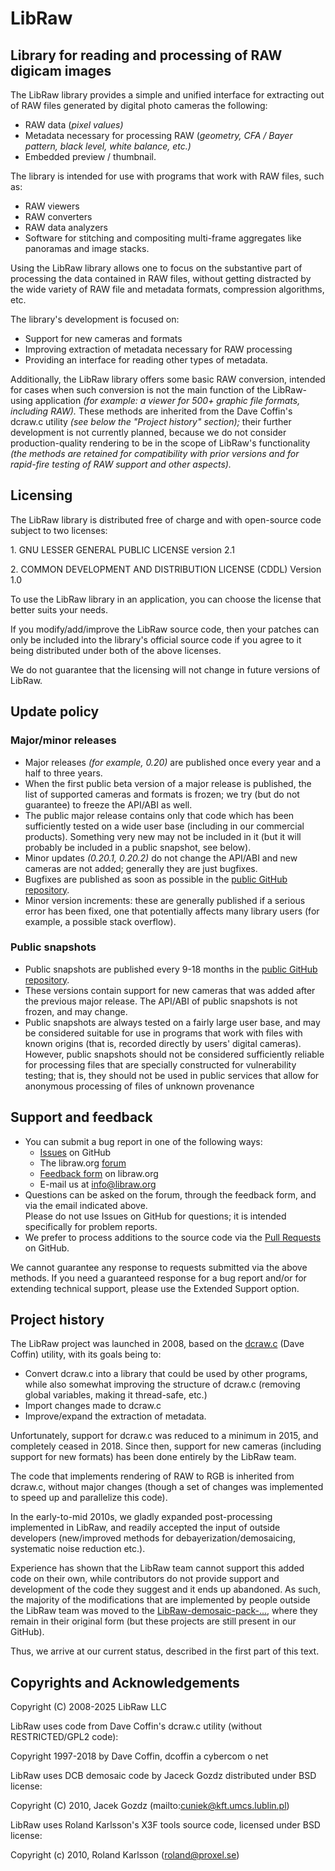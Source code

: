 # LibRaw
## Library for reading and processing of RAW digicam images

 The LibRaw library provides a simple and unified interface for extracting out of RAW files generated by digital photo cameras the following:

* RAW data (_pixel values)_
* Metadata necessary for processing RAW (_geometry, CFA / Bayer pattern, black level, white balance, etc.)_
* Embedded preview / thumbnail.

The library is intended for use with programs that work with RAW files, such as:

* RAW viewers
* RAW converters
* RAW data analyzers
* Software for stitching and compositing multi-frame aggregates like panoramas and image stacks.

Using the LibRaw library allows one to focus on the substantive part of processing the data contained in RAW files, without getting distracted by the wide variety of RAW file and metadata formats, compression algorithms, etc.

The library's development is focused on:

* Support for new cameras and formats
* Improving extraction of metadata necessary for RAW processing
* Providing an interface for reading other types of metadata.

Additionally, the LibRaw library offers some basic RAW conversion, intended for cases when such conversion is not the main function of the LibRaw-using application _(for example: a viewer for 500+ graphic file formats, including RAW)._ These methods are inherited from the Dave Coffin's dcraw.c utility _(see below the "Project history" section);_ their further development is not currently planned, because we do not consider production-quality rendering to be in the scope of LibRaw's functionality _(the methods are retained for compatibility with prior versions and for rapid-fire testing of RAW support and other aspects)._

## Licensing


The LibRaw library is distributed free of charge and with open-source code subject to two licenses:

1\. GNU LESSER GENERAL PUBLIC LICENSE version 2.1

2\. COMMON DEVELOPMENT AND DISTRIBUTION LICENSE (CDDL) Version 1.0

To use the LibRaw library in an application, you can choose the license that better suits your needs.

If you modify/add/improve the LibRaw source code, then your patches can only be included into the library's official source code if you agree to it being distributed under both of the above licenses.

We do not guarantee that the licensing will not change in future versions of LibRaw.

## Update policy


### Major/minor releases

* Major releases _(for example, 0.20)_ are published once every year and a half to three years.
* When the first public beta version of a major release is published, the list of supported cameras and formats is frozen; we try (but do not guarantee) to freeze the API/ABI as well.
* The public major release contains only that code which has been sufficiently tested on a wide user base (including in our commercial products). Something very new may not be included in it (but it will probably be included in a public snapshot, see below).
* Minor updates _(0.20.1, 0.20.2)_ do not change the API/ABI and new cameras are not added; generally they are just bugfixes.
* Bugfixes are published as soon as possible in the [public GitHub repository](https://github.com/LibRaw/LibRaw).
* Minor version increments: these are generally published if a serious error has been fixed, one that potentially affects many library users (for example, a possible stack overflow).

### Public snapshots

* Public snapshots are published every 9-18 months in the [public GitHub repository](https://github.com/LibRaw/LibRaw).
* These versions contain support for new cameras that was added after the previous major release. The API/ABI of public snapshots is not frozen, and may change.
* Public snapshots are always tested on a fairly large user base, and may be considered suitable for use in programs that work with files with known origins (that is, recorded directly by users' digital cameras). However, public snapshots should not be considered sufficiently reliable for processing files that are specially constructed for vulnerability testing; that is, they should not be used in public services that allow for anonymous processing of files of unknown provenance

## Support and feedback

* You can submit a bug report in one of the following ways:
    * [Issues](https://github.com/LibRaw/LibRaw/issues) on GitHub
    * The libraw.org [forum](https://www.libraw.org/forum)
    * [Feedback form](https://www.libraw.org/contact) on libraw.org
    * E-mail us at [info@libraw.org](mailto:info@libraw.org)
* Questions can be asked on the forum, through the feedback form, and via the email indicated above.  
    Please do not use Issues on GitHub for questions; it is intended specifically for problem reports.
* We prefer to process additions to the source code via the [Pull Requests](https://github.com/LibRaw/LibRaw/pulls) on GitHub.

We cannot guarantee any response to requests submitted via the above methods. If you need a guaranteed response for a bug report and/or for extending technical support, please use the Extended Support option.

## Project history


The LibRaw project was launched in 2008, based on the [dcraw.c](https://www.dechifro.org/dcraw/) (Dave Coffin) utility, with its goals being to:

* Convert dcraw.c into a library that could be used by other programs, while also somewhat improving the structure of dcraw.c (removing global variables, making it thread-safe, etc.)
* Import changes made to dcraw.c
* Improve/expand the extraction of metadata.

Unfortunately, support for dcraw.c was reduced to a minimum in 2015, and completely ceased in 2018. Since then, support for new cameras (including support for new formats) has been done entirely by the LibRaw team.

The code that implements rendering of RAW to RGB is inherited from dcraw.c, without major changes (though a set of changes was implemented to speed up and parallelize this code).

In the early-to-mid 2010s, we gladly expanded post-processing implemented in LibRaw, and readily accepted the input of outside developers (new/improved methods for debayerization/demosaicing, systematic noise reduction etc.).

Experience has shown that the LibRaw team cannot support this added code on their own, while contributors do not provide support and development of the code they suggest and it ends up abandoned. As such, the majority of the modifications that are implemented by people outside the LibRaw team was moved to the [LibRaw-demosaic-pack-...](https://github.com/LibRaw?tab=repositories), where they remain in their original form (but these projects are still present in our GitHub).

Thus, we arrive at our current status, described in the first part of this text.

## Copyrights and Acknowledgements

Copyright (C) 2008-2025 LibRaw LLC

LibRaw uses code from Dave Coffin's dcraw.c utility (without RESTRICTED/GPL2 code):

Copyright 1997-2018 by Dave Coffin, dcoffin a cybercom o net

LibRaw uses DCB demosaic code by Jaceck Gozdz distributed under BSD license:

Copyright (C) 2010, Jacek Gozdz (mailto:cuniek@kft.umcs.lublin.pl)

LibRaw uses Roland Karlsson's X3F tools source code, licensed under BSD license:

Copyright (c) 2010, Roland Karlsson (roland@proxel.se)